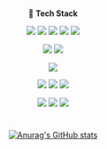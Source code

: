 #

<div align="center">

  📌 **Tech Stack**
  
![](https://img.shields.io/badge/java-FF4000?style=for-the-badge&logo=java&logoColor=white)
![](https://img.shields.io/badge/python-3776AB?style=for-the-badge&logo=python&logoColor=white)
![](https://img.shields.io/badge/c-A8B9CC?style=for-the-badge&logo=c&logoColor=white)
![](https://img.shields.io/badge/c++-00599C?style=for-the-badge&logo=c++&logoColor=white)
![](https://img.shields.io/badge/typescript-3178C6?style=for-the-badge&logo=typescript&logoColor=white)

![](https://img.shields.io/badge/springboot-6DB33F?style=for-the-badge&logo=springboot&logoColor=white)
![](https://img.shields.io/badge/Nest.js-E0234E?style=for-the-badge&logo=nestjs&logoColor=white)


![](https://img.shields.io/badge/mysql-4479A1?style=for-the-badge&logo=mysql&logoColor=white)


![](https://img.shields.io/badge/docker-2496ED?style=for-the-badge&logo=docker&logoColor=white)
![](https://img.shields.io/badge/githubactions-2088FF?style=for-the-badge&logo=githubactions&logoColor=black)
![](https://img.shields.io/badge/amazonec2-FF9900?style=for-the-badge&logo=amazonec2&logoColor=black)


![](https://img.shields.io/badge/swagger-85EA2D?style=for-the-badge&logo=swagger&logoColor=black)
![](https://img.shields.io/badge/git-F05032?style=for-the-badge&logo=git&logoColor=black)
![](https://img.shields.io/badge/jira-0052CC?style=for-the-badge&logo=jira&logoColor=black)



  </div>
  
#

<div align="center">

[![Anurag's GitHub stats](https://github-readme-stats.vercel.app/api?username=Daeho-Son)](https://github.com/anuraghazra/github-readme-stats)

<!--
[![Solved.ac Profile](http://mazassumnida.wtf/api/v2/generate_badge?boj=thseogh135)](https://solved.ac/thseogh135/)


[![Hits](https://hits.seeyoufarm.com/api/count/incr/badge.svg?url=https%3A%2F%2Fgithub.com%2FDaeho-Son%2Fhit-counter&count_bg=%2379C83D&title_bg=%23555555&icon=&icon_color=%23E7E7E7&title=hits&edge_flat=false)](https://hits.seeyoufarm.com)

[![Top Langs](https://github-readme-stats.vercel.app/api/top-langs/?username=Daeho-Son&langs_count=10&layout=compact)]()

# [![Harlok's WakaTime stats](https://github-readme-stats.vercel.app/api/wakatime?username=Sondho)](https://github.com/anuraghazra/github-readme-stats)

// 기술 스택
![](https://img.shields.io/badge/표시이름-색상?style=for-the-badge&logo=로고&logoColor=white)

-->
